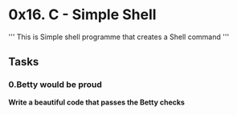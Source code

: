 # 0x16. C - Simple Shell
'''
This is Simple shell programme that creates a Shell command
'''
## Tasks
### 0.Betty would be proud
**Write a beautiful code that passes the Betty checks**

